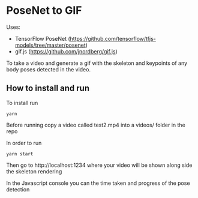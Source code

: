 # PoseNet to GIF

Uses:
- TensorFlow PoseNet (https://github.com/tensorflow/tfjs-models/tree/master/posenet)
- gif.js (https://github.com/jnordberg/gif.js)

To take a video and generate a gif with the skeleton and keypoints of any body poses detected in the video.

## How to install and run
To install run
```
yarn 
```

Before running copy a video called test2.mp4 into a videos/ folder in the repo

In order to run
```
yarn start
```

Then go to http://localhost:1234 where your video will be shown along side the skeleton rendering

In the Javascript console you can the time taken and progress of the pose detection
